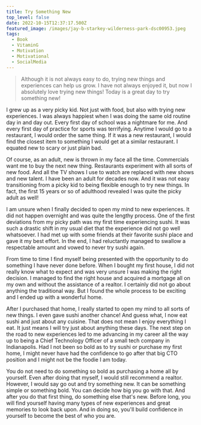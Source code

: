 ```yaml
---
title: Try Something New
top_level: false
date: 2022-10-15T12:37:17.500Z
featured_image: /images/jay-b-starkey-wilderness-park-dsc00953.jpeg
tags:
  - Book
  - VitaminG
  - Motivation
  - Motivational
  - SocialMedia
---
```

> Although it is not always easy to do, trying new things and experiences can help us grow. I have not always enjoyed it, but now I absolutely love trying new things! Today is a great day to try something new!

I grew up as a very picky kid. Not just with food, but also with trying new experiences. I was always happiest when I was doing the same old routine day in and day out. Every first day of school was a nightmare for me. And every first day of practice for sports was terrifying. Anytime I would go to a restaurant, I would order the same thing. If it was a new restaurant, I would find the closest item to something I would get at a similar restaurant. I equated new to scary or just plain bad.

Of course, as an adult, new is thrown in my face all the time. Commercials want me to buy the next new thing. Restaurants experiment with all sorts of new food. And all the TV shows I use to watch are replaced with new shows and new talent. I have been an adult for decades now. And it was not easy transitioning from a picky kid to being flexible enough to try new things. In fact, the first 15 years or so of adulthood revealed I was quite the picky adult as well!

I am unsure when I finally decided to open my mind to new experiences. It did not happen overnight and was quite the lengthy process. One of the first deviations from my picky path was my first time experiencing sushi. It was such a drastic shift in my usual diet that the experience did not go well whatsoever. I had met up with some friends at their favorite sushi place and gave it my best effort. In the end, I had reluctantly managed to swallow a respectable amount and vowed to never try sushi again.

From time to time I find myself being presented with the opportunity to do something I have never done before. When I bought my first house, I did not really know what to expect and was very unsure I was making the right decision. I managed to find the right house and acquired a mortgage all on my own and without the assistance of a realtor. I certainly did not go about anything the traditional way. But I found the whole process to be exciting and I ended up with a wonderful home.

After I purchased that home, I really started to open my mind to all sorts of new things. I even gave sushi another chance! And guess what, I now eat sushi and just about any cuisine. That does not mean I enjoy everything I eat. It just means I will try just about anything these days. The next step on the road to new experiences led to me advancing in my career all the way up to being a Chief Technology Officer of a small tech company in Indianapolis. Had I not been so bold as to try sushi or purchase my first home, I might never have had the confidence to go after that big CTO position and I might not be the foodie I am today.

You do not need to do something so bold as purchasing a home all by yourself. Even after doing that myself, I would still recommend a realtor. However, I would say go out and try something new. It can be something simple or something bold. You can decide how big you go with that. And after you do that first thing, do something else that's new. Before long, you will find yourself having many types of new experiences and great memories to look back upon. And in doing so, you'll build confidence in yourself to become the best of who you are.